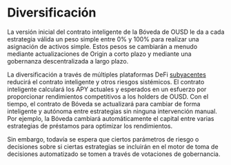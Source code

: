 # Diversificación

La versión inicial del contrato inteligente de la Bóveda de OUSD le da a cada estrategia válida un peso simple entre 0% y 100% para realizar una asignación de activos simple. Estos pesos se cambiarán a menudo mediante actualizaciones de Origin a corto plazo y mediante una gobernanza descentralizada a largo plazo.

La diversificación a través de múltiples plataformas DeFi [subyacentes](../supported-strategies/) reducirá el contrato inteligente y otros riesgos sistémicos. El contrato inteligente calculará los APY actuales y esperados en un esfuerzo por proporcionar rendimientos competitivos a los holders de OUSD. Con el tiempo, el contrato de Bóveda se actualizará para cambiar de forma inteligente y autónoma entre estrategias sin ninguna intervención manual. Por ejemplo, la Bóveda cambiará automáticamente el capital entre varias estrategias de préstamos para optimizar los rendimientos.

Sin embargo, todavía se espera que ciertos parámetros de riesgo o decisiones sobre si ciertas estrategias se incluirán en el motor de toma de decisiones automatizado se tomen a través de votaciones de gobernancia. 

